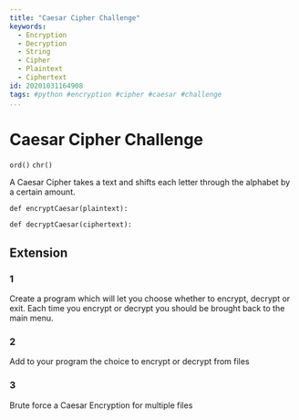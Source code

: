 ```yaml
---
title: "Caesar Cipher Challenge"
keywords:
  - Encryption
  - Decryption
  - String
  - Cipher
  - Plaintext
  - Ciphertext
id: 20201031164908
tags: #python #encryption #cipher #caesar #challenge
...
```

# Caesar Cipher Challenge
`ord()`
`chr()`

A Caesar Cipher takes a text and shifts each letter through the alphabet by a certain amount.

`def encryptCaesar(plaintext):`

`def decryptCaesar(ciphertext):`

## Extension
### 1
Create a program which will let you choose whether to encrypt, decrypt or exit.
Each time you encrypt or decrypt you should be brought back to the main menu.
### 2
Add to your program the choice to encrypt or decrypt from files
### 3
Brute force a Caesar Encryption for multiple files